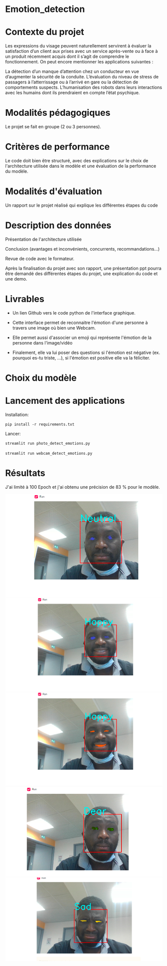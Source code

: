 # Emotion_detection

# Contexte du projet

Les expressions du visage peuvent naturellement servirent à évaluer la satisfaction d’un client aux prises avec un service après-vente ou à face à un produit récemment acquis dont il s’agit de comprendre le fonctionnement. On peut encore mentionner les applications suivantes :

La détection d’un manque d’attention chez un conducteur en vue d’augmenter la sécurité de la conduite.
L’évaluation du niveau de stress de passagers à l’atterrissage ou à l’arrivé en gare ou la détection de comportements suspects.
L’humanisation des robots dans leurs interactions avec les humains dont ils prendraient en compte l’état psychique.


# Modalités pédagogiques

Le projet se fait en groupe (2 ou 3 personnes).

# Critères de performance

Le code doit bien être structuré, avec des explications sur le choix de l'architecture utilisée dans le modèle et une évaluation de la performance du modèle.

# Modalités d'évaluation

Un rapport sur le projet réalisé qui explique les différentes étapes du code

# Description des données

Présentation de l'architecture utilisée

Conclusion (avantages et inconvénients, concurrents, recommandations…)

Revue de code avec le formateur.

Après la finalisation du projet avec son rapport, une présentation ppt pourra être demandé des différentes étapes du projet, une explication du code et une demo.

# Livrables

- Un lien Github vers le code python de l'interface graphique. 

- Cette interface permet de reconnaitre l'émotion d'une personne à travers une image où bien une Webcam.

- Elle permet aussi d'associer un emoji qui représente l'émotion de la personne dans l'image/vidéo

- Finalement, elle va lui poser des questions si l'émotion est négative (ex. pourquoi es-tu triste, ...), si l'émotion est positive elle va la féliciter.

# Choix du modèle

# Lancement des applications

Installation:
```
pip install -r requirements.txt
```
Lancer:
```
streamlit run photo_detect_emotions.py

streamlit run webcam_detect_emotions.py

```

# Résultats

J'ai limité à 100 Epoch et j'ai obtenu une précision de 83 % pour le modèle.


![img1](./Emotion_img/2021-04-14-145430.png)
![img2](./Emotion_img/2021-04-14-145530.png)
![img3](./Emotion_img/2021-04-14-1455306.png)
![img4](./Emotion_img/2021-04-14-150018.png)
![img5](./Emotion_img/2021-04-14-150452.png)
